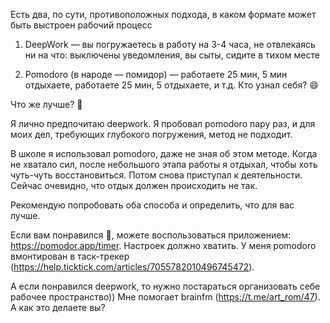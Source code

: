 Есть два, по сути, противоположных подхода, в каком формате может быть выстроен рабочий процесс

1) DeepWork — вы погружаетесь в работу на 3-4 часа, не отвлекаясь ни на что: выключены уведомления, вы сыты, сидите в тихом месте

2) Pomodoro (в народе — помидор) — работаете 25 мин, 5 мин отдыхаете, работаете 25 мин, 5 отдыхаете, и т.д. Кто узнал себя? 😄

Что же лучше? 🤔

Я лично предпочитаю deepwork. Я пробовал pomodoro пару раз, и для моих дел, требующих глубокого погружения, метод не подходит.

В школе я использовал pomodoro, даже не зная об этом методе. Когда не хватало сил, после небольшого этапа работы я отдыхал, чтобы хоть чуть-чуть восстановиться. Потом снова приступал к деятельности. Сейчас очевидно, что отдых должен происходить не так.

Рекомендую попробовать оба способа и определить, что для вас лучше.

Если вам понравился 🍅, можете воспользоваться приложением: https://pomodor.app/timer. Настроек должно хватить. У меня pomodoro вмонтирован в таск-трекер (https://help.ticktick.com/articles/7055782010496745472).

А если понравился deepwork, то нужно постараться организовать себе рабочее пространство)) Мне помогает brainfm (https://t.me/art_rom/47). А как это делаете вы?